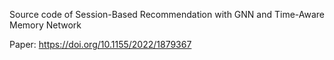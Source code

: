 Source code of Session-Based Recommendation with GNN and Time-Aware Memory Network

Paper: https://doi.org/10.1155/2022/1879367
